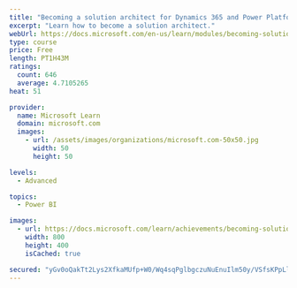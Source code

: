 ```yaml
---
title: "Becoming a solution architect for Dynamics 365 and Power Platform"
excerpt: "Learn how to become a solution architect."
webUrl: https://docs.microsoft.com/en-us/learn/modules/becoming-solution-architect/
type: course
price: Free
length: PT1H43M
ratings:
  count: 646
  average: 4.7105265
heat: 51

provider:
  name: Microsoft Learn
  domain: microsoft.com
  images:
    - url: /assets/images/organizations/microsoft.com-50x50.jpg
      width: 50
      height: 50

levels:
  - Advanced

topics:
  - Power BI

images:
  - url: https://docs.microsoft.com/learn/achievements/becoming-solution-architect-social.png
    width: 800
    height: 400
    isCached: true

secured: "yGv0oQakTt2Lys2XfkaMUfp+W0/Wq4sqPglbgczuNuEnuIlm50y/VSfsKPpLlW0HV/qic+XlXpBbm/zbUbnRcSw8jwowCGeUGaQXsJjYA22gcBXNKgRVTzb+OIlK9rjvQ3fMOd4IKZUBuWj6gyS+rE5g5tkuA7UUMHMJfyMfSwlP4VWo3G0VpUiAVQGho+YHlEsyxeYsckUcUbdYtZdYRRoYHg3odtqOoJtV82leMwDiz9IozlX4T0+z3APlwC7kRnbax/HHw6w9gck1/c6bmKi0ukRV05MiEqyW00HsZewbq+ywEBrO3j+C1gyTbbalQULZWZOQve0b4mwUNXmGorPL4W6a0RXajKG1wnlj5RCZipJjpIJ6krRhObKHU70I+aIK2uzh5Rq8oP5IZUAUL0rDu7RV8uN1nB51pOAPp5Q=;CTbRmX2t0Hb+f3MZYHeSaQ=="
---
```


